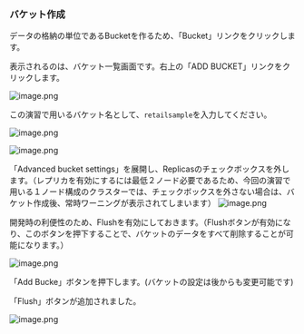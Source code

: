 ### バケット作成

データの格納の単位であるBucketを作るため、「Bucket」リンクをクリックします。

表示されるのは、バケット一覧画面です。右上の「ADD BUCKET」リンクをクリックします。

![image.png](https://qiita-image-store.s3.ap-northeast-1.amazonaws.com/0/176567/4f22f5df-45d6-e38c-1709-806eec6137b6.png)

この演習で用いるバケット名として、`retailsample`を入力してください。

![image.png](https://qiita-image-store.s3.ap-northeast-1.amazonaws.com/0/176567/d59d4048-a677-adb6-1057-bc0f725a3098.png)

![image.png](https://qiita-image-store.s3.ap-northeast-1.amazonaws.com/0/176567/fffb9e50-fac3-ca95-a9d0-44a3b21d9189.png)


「Advanced bucket settings」を展開し、Replicasのチェックボックスを外します。（レプリカを有効にするには最低２ノード必要であるため、今回の演習で用いる１ノード構成のクラスターでは、チェックボックスを外さない場合は、バケット作成後、常時ワーニングが表示されてしまいます）
![image.png](https://qiita-image-store.s3.ap-northeast-1.amazonaws.com/0/176567/074d8c3d-c835-13be-c31a-e64ad199c51d.png)

開発時の利便性のため、Flushを有効にしておきます。（Flushボタンが有効になり、このボタンを押下することで、バケットのデータをすべて削除することが可能になります。）

![image.png](https://qiita-image-store.s3.ap-northeast-1.amazonaws.com/0/176567/d941c1d1-e772-a55e-0c1e-5b31f4df1f1d.png)

「Add Bucke」ボタンを押下します。(バケットの設定は後からも変更可能です)

「Flush」ボタンが追加されました。

![image.png](https://qiita-image-store.s3.ap-northeast-1.amazonaws.com/0/176567/54215dc1-40fe-8894-d756-97713198568e.png)
